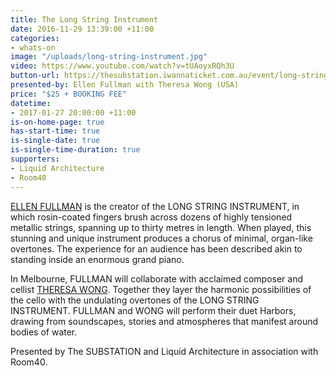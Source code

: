 ```yaml
---
title: The Long String Instrument
date: 2016-11-29 13:39:00 +11:00
categories:
- whats-on
image: "/uploads/long-string-instrument.jpg"
video: https://www.youtube.com/watch?v=tUAoyxRQh3U
button-url: https://thesubstation.iwannaticket.com.au/event/long-string-instrument-MTE5MjU
presented-by: Ellen Fullman with Theresa Wong (USA)
price: "$25 + BOOKING FEE"
datetime:
- 2017-01-27 20:00:00 +11:00
is-on-home-page: true
has-start-time: true
is-single-date: true
is-single-time-duration: true
supporters:
- Liquid Architecture
- Room40
---
```


[ELLEN FULLMAN](http://ellenfullman.com/] ) is the creator of the LONG STRING INSTRUMENT, in which rosin-coated fingers brush across dozens of highly tensioned metallic strings, spanning up to thirty metres in length. When played, this stunning and unique instrument produces a chorus of minimal, organ-like overtones. The experience for an audience has been described akin to standing inside an enormous grand piano.  

In Melbourne, FULLMAN will collaborate with acclaimed composer and cellist [THERESA WONG](http://www.theresawong.org/). Together they layer the harmonic possibilities of the cello with the undulating overtones of the LONG STRING INSTRUMENT. FULLMAN and WONG will perform their duet Harbors, drawing from soundscapes, stories and atmospheres that manifest around bodies of water.

Presented by The SUBSTATION and Liquid Architecture in association with Room40.
